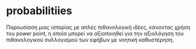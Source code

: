 # probabilitiies
Παρουσίαση μιας ιστορίας με απλές πιθανολογική ιδέες, κάνοντας χρήση του power point, η οποία μπορεί να αξιοποιηθεί για την αξιολόγηση του πιθανολογικού συλλογισμού των εφήβων με νοητική καθυστέρηση.
